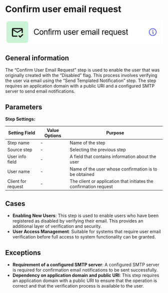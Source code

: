 # Confirm user email request

![](../../assets/images/app-development/confirm-user-email-request.png)

## General information
The “Confirm User Email Request” step is used to enable the user that was originally created with the “Disabled” flag. This process involves verifying the user via email using the “Send Templated Notification” step. The step requires an application domain with a public URI and a configured SMTP server to send email notifications.

## Parameters
**Step Settings:**

| Setting Field   | Value Options | Purpose |
|------------------|-------------------|------------|
| Step name        | -                 | Name of the step |
| Source step      | -                 | Selecting the previous step |
| User info field  | -                 | A field that contains information about the user |
| User name        | -                 | Name of the user whose confirmation is to be obtained |
| Client for request | -               | The client or application that initiates the confirmation request |

## Cases
- **Enabling New Users**: This step is used to enable users who have been registered as disabled by verifying their email. This provides an additional layer of verification and security.
- **User Access Management**: Suitable for systems that require user email verification before full access to system functionality can be granted.

## Exceptions
- **Requirement of a configured SMTP server**: A configured SMTP server is required for confirmation email notifications to be sent successfully.
- **Dependency on application domain and public URI**: This step requires an application domain with a public URI to ensure that the operation is correct and that the verification process is available to the user.
